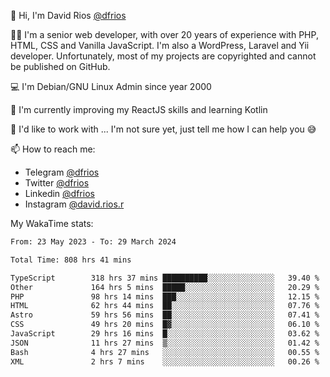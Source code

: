 👋 Hi, I'm David Rios [@dfrios](https://github.com/dfrios)

👨‍💻 I'm a senior web developer, with over 20 years of experience with PHP, HTML, CSS and Vanilla JavaScript. I'm also a WordPress, Laravel and Yii developer. Unfortunately, most of my projects are copyrighted and cannot be published on GitHub.

💻 I'm Debian/GNU Linux Admin since year 2000

🌱 I'm currently improving my ReactJS skills and learning Kotlin

💞️ I'd like to work with ... I'm not sure yet, just tell me how I can help you 😅


📫 How to reach me:
* Telegram [@dfrios](https://t.me/dfrios)
* Twitter [@dfrios](https://twitter.com/dfrios)
* Linkedin [@dfrios](https://linkedin.com/in/dfrios)
* Instagram [@david.rios.r](https://instagram.com/david.rios.r)



My WakaTime stats:
<!--START_SECTION:waka-->

```txt
From: 23 May 2023 - To: 29 March 2024

Total Time: 808 hrs 41 mins

TypeScript        318 hrs 37 mins ██████████░░░░░░░░░░░░░░░   39.40 %
Other             164 hrs 5 mins  █████░░░░░░░░░░░░░░░░░░░░   20.29 %
PHP               98 hrs 14 mins  ███░░░░░░░░░░░░░░░░░░░░░░   12.15 %
HTML              62 hrs 44 mins  ██░░░░░░░░░░░░░░░░░░░░░░░   07.76 %
Astro             59 hrs 56 mins  ██░░░░░░░░░░░░░░░░░░░░░░░   07.41 %
CSS               49 hrs 20 mins  █▓░░░░░░░░░░░░░░░░░░░░░░░   06.10 %
JavaScript        29 hrs 16 mins  █░░░░░░░░░░░░░░░░░░░░░░░░   03.62 %
JSON              11 hrs 27 mins  ▒░░░░░░░░░░░░░░░░░░░░░░░░   01.42 %
Bash              4 hrs 27 mins   ░░░░░░░░░░░░░░░░░░░░░░░░░   00.55 %
XML               2 hrs 7 mins    ░░░░░░░░░░░░░░░░░░░░░░░░░   00.26 %
```

<!--END_SECTION:waka-->

